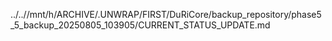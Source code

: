 ../..//mnt/h/ARCHIVE/.UNWRAP/FIRST/DuRiCore/backup_repository/phase5_5_backup_20250805_103905/CURRENT_STATUS_UPDATE.md